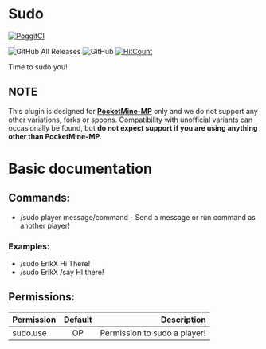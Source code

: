 # Sudo
[![PoggitCI](https://poggit.pmmp.io/shield.state/Sudo)](https://poggit.pmmp.io/p/Sudo)

![GitHub All Releases](https://img.shields.io/github/downloads/ErikX-PMMP/Sudo/total)
![GitHub](https://img.shields.io/github/license/ErikX-PMMP/Sudo)
[![HitCount](http://hits.dwyl.com/ErikX-PMMP/Sudo.svg)](http://hits.dwyl.com/ErikX-PMMP/Sudo)

Time to sudo you!

## NOTE
This plugin is designed for **[PocketMine-MP](https://github.com/pmmp/PocketMine-MP)** only and we do not support any other variations, forks or spoons.
Compatibility with unofficial variants can occasionally be found, but **do not expect support if you are using anything other than PocketMine-MP**.

# Basic documentation
## Commands:
- /sudo player message/command - Send a message or run command as another player!
### Examples:
- /sudo ErikX Hi There!
- /sudo ErikX /say HI there!

## Permissions:

| Permission    | Default       | Description                  |
| ------------- |:-------------:| ----------------------------:|
| sudo.use      |      OP       | Permission to sudo a player! |

